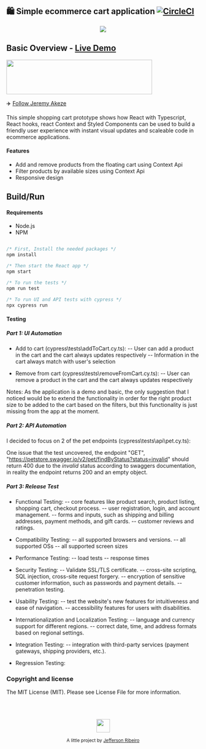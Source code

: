 ## 🛍️ Simple ecommerce cart application [![CircleCI](https://circleci.com/gh/jeffersonRibeiro/react-shopping-cart.svg?style=svg)](https://circleci.com/gh/jeffersonRibeiro/react-shopping-cart)

<p align="center">

  <img src="./readme-banner.png">
</p>

## Basic Overview - [Live Demo](https://react-shopping-cart-67954.firebaseapp.com/)

<p align="left">

  <img src="./work-in-the-netherlands.png" width="380" height="90">
</p>

✈️ [Follow Jeremy Akeze](https://www.linkedin.com/in/jeremy-akeze-9542b396/)

This simple shopping cart prototype shows how React with Typescript, React hooks, react Context and Styled Components can be used to build a friendly user experience with instant visual updates and scaleable code in ecommerce applications.

#### Features

- Add and remove products from the floating cart using Context Api
- Filter products by available sizes using Context Api
- Responsive design

<!--
## Getting started

Try playing with the code on CodeSandbox :)

[![Edit app](https://codesandbox.io/static/img/play-codesandbox.svg)](https://codesandbox.io/s/74rykw70qq)
 -->

## Build/Run

#### Requirements

- Node.js
- NPM

```javascript

/* First, Install the needed packages */
npm install

/* Then start the React app */
npm start

/* To run the tests */
npm run test

/* To run UI and API tests with cypress */
npx cypress run


```

#### Testing

##### Part 1: UI Automation

- Add to cart (cypress\tests\addToCart.cy.ts):
  -- User can add a product in the cart and the cart always updates respectively
  -- Information in the cart always match with user's selection

- Remove from cart (cypress\tests\removeFromCart.cy.ts):
  -- User can remove a product in the cart and the cart always updates respectively

Notes: As the application is a demo and basic, the only suggestion that I noticed would be to extend the functionality in order for the right product size to be added to the cart based on the filters, but this functionality is just missing from the app at the moment.

##### Part 2: API Automation

I decided to focus on 2 of the pet endpoints (cypress\tests\api\pet.cy.ts):

One issue that the test uncovered, the endpoint "GET", "https://petstore.swagger.io/v2/pet/findByStatus?status=invalid" should return 400 due to the _invalid_ status according to swaggers documentation, in reality the endpoint returns 200 and an empty object.

##### Part 3: Release Test

- Functional Testing:
  -- core features like product search, product listing, shopping cart, checkout process.
  -- user registration, login, and account management.
  -- forms and inputs, such as shipping and billing addresses, payment methods, and gift cards.
  -- customer reviews and ratings.

- Compatibility Testing:
  -- all supported browsers and versions.
  -- all supported OSs
  -- all supported screen sizes

- Performance Testing:
  -- load tests
  -- response times

- Security Testing:
  -- Validate SSL/TLS certificate.
  -- cross-site scripting, SQL injection, cross-site request forgery.
  -- encryption of sensitive customer information, such as passwords and payment details.
  -- penetration testing.

- Usability Testing:
  -- test the website's new features for intuitiveness and ease of navigation.
  -- accessibility features for users with disabilities.

- Internationalization and Localization Testing:
  -- language and currency support for different regions.
  -- correct date, time, and address formats based on regional settings.

- Integration Testing:
  -- integration with third-party services (payment gateways, shipping providers, etc.).

- Regression Testing:

### Copyright and license

The MIT License (MIT). Please see License File for more information.

<br/>
<br/>

<p align="center"><img src="http://www.jeffersonribeiro.com/assets/img/apple-icon-180x180.png" width="35" height="35"/></p>
<p align="center">
<sub>A little project by <a href="http://www.jeffersonribeiro.com/">Jefferson Ribeiro</a></sub>
</p>
